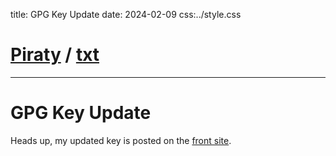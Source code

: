 title: GPG Key Update
date: 2024-02-09
css:../style.css

# [Piraty](../index.md) / [txt](./index.md)

---

# GPG Key Update

Heads up, my updated key is posted on the
[front site](../0x82F2CC796BD07077.pub.asc).
